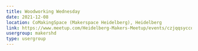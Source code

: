 ```yaml
---
title: Woodworking Wednesday
date: 2021-12-08
location: CoMakingSpace (Makerspace Heidelberg), Heidelberg
link: https://www.meetup.com/Heidelberg-Makers-Meetup/events/czjqqsyccqblb/
usergroup: makershd
type: usergroup
---
```

